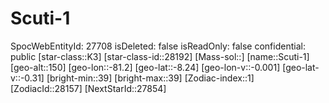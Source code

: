 ﻿---
location: [-8.24,-81.2,150]
type: Station
tags:
- astro/Star

---

# Scuti-1

SpocWebEntityId: 27708
isDeleted: false
isReadOnly: false
confidential: public
[star-class::K3]
[star-class-id::28192]
[Mass-sol::]
[name::Scuti-1]
[geo-alt::150]
[geo-lon::-81.2]
[geo-lat::-8.24]
[geo-lon-v::-0.001]
[geo-lat-v::-0.31]
[bright-min::39]
[bright-max::39]
[Zodiac-index::1]
[ZodiacId::28157]
[NextStarId::27854]

